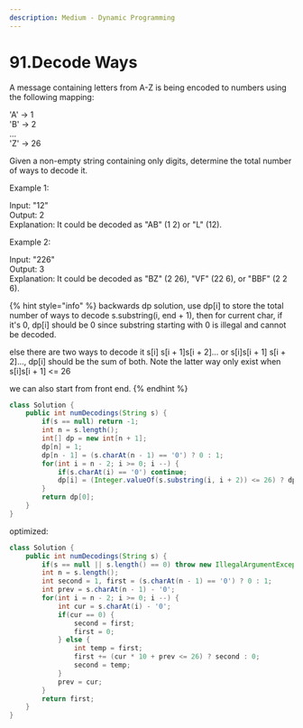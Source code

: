 ```yaml
---
description: Medium - Dynamic Programming
---
```


# 91.Decode Ways

A message containing letters from A-Z is being encoded to numbers using the following mapping:

'A' -&gt; 1  
 'B' -&gt; 2  
 ...  
 'Z' -&gt; 26

Given a non-empty string containing only digits, determine the total number of ways to decode it.

Example 1:

Input: "12"  
 Output: 2  
 Explanation: It could be decoded as "AB" \(1 2\) or "L" \(12\).

Example 2:

Input: "226"  
 Output: 3  
 Explanation: It could be decoded as "BZ" \(2 26\), "VF" \(22 6\), or "BBF" \(2 2 6\).

{% hint style="info" %}
backwards dp solution, use dp\[i\] to store the total number of ways to decode s.substring\(i, end + 1\), then for current char, if it's 0, dp\[i\] should be 0 since substring starting with 0 is illegal and cannot be decoded.

else there are two ways to decode it s\[i\]  s\[i + 1\]s\[i + 2\]... or s\[i\]s\[i + 1\]  s\[i + 2\]..., dp\[i\] should be the sum of both. Note the latter way only exist when s\[i\]s\[i + 1\] &lt;= 26

we can also start from front end.
{% endhint %}

```java
class Solution {
    public int numDecodings(String s) {
        if(s == null) return -1;
        int n = s.length();
        int[] dp = new int[n + 1];
        dp[n] = 1;
        dp[n - 1] = (s.charAt(n - 1) == '0') ? 0 : 1;
        for(int i = n - 2; i >= 0; i --) {
            if(s.charAt(i) == '0') continue;
            dp[i] = (Integer.valueOf(s.substring(i, i + 2)) <= 26) ? dp[i + 1] + dp[i + 2] : dp[i + 1];  // substring() is inefficient!
        }
        return dp[0];
    }
}

```

optimized:

```java
class Solution {
    public int numDecodings(String s) {
        if(s == null || s.length() == 0) throw new IllegalArgumentException("s can't be empty");
        int n = s.length();
        int second = 1, first = (s.charAt(n - 1) == '0') ? 0 : 1;
        int prev = s.charAt(n - 1) - '0';
        for(int i = n - 2; i >= 0; i --) {
            int cur = s.charAt(i) - '0';     
            if(cur == 0) {
                second = first;
                first = 0;
            } else {
                int temp = first;
                first += (cur * 10 + prev <= 26) ? second : 0;
                second = temp;
            }
            prev = cur;
        }
        return first;
    }
}

```

